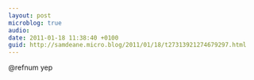 ```yaml
---
layout: post
microblog: true
audio: 
date: 2011-01-18 11:38:40 +0100
guid: http://samdeane.micro.blog/2011/01/18/t27313921274679297.html
---
```

@refnum yep
